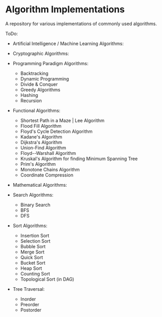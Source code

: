 # Algorithm Implementations
A repository for various implementations of commonly used algorithms.

ToDo:
  
- Artificial Intelligence / Machine Learning Algorithms:

- Cryptographic Algorithms:
  
- Programming Paradigm Algorithms:
  - Backtracking
  - Dynamic Programming
  - Divide & Conquer
  - Greedy Algorithms
  - Hashing
  - Recursion
  
- Functional Algorithms:
  - Shortest Path in a Maze | Lee Algorithm
  - Flood Fill Algorithm
  - Floyd's Cycle Detection Algorithm
  - Kadane's Algorithm
  - Dijkstra's Algorithm
  - Union-Find Algorithm
  - Floyd--Warshall Algorithm
  - Kruskal's Algorithm for finding Minimum Spanning Tree
  - Prim's Algorithm
  - Monotone Chains Algorithm
  - Coordinate Compression    
  
- Mathematical Algorithms:

- Search Algorithms:
  - Binary Search
  - BFS
  - DFS

- Sort Algorithms:
  - Insertion Sort
  - Selection Sort
  - Bubble Sort
  - Merge Sort
  - Quick Sort
  - Bucket Sort
  - Heap Sort
  - Counting Sort
  - Topological Sort (in DAG)
  
- Tree Traversal:
  - Inorder
  - Preorder
  - Postorder
